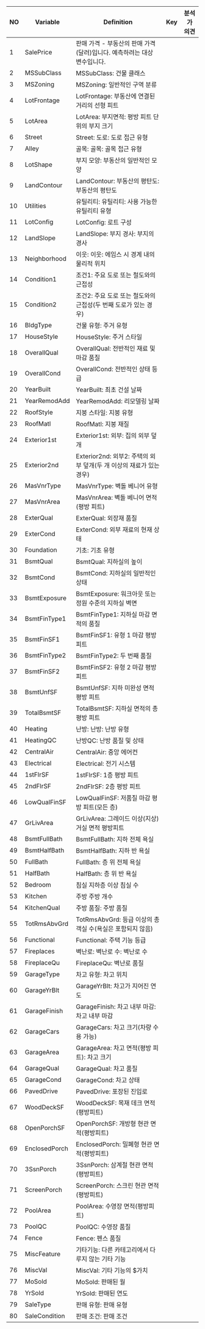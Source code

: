 | NO  | Variable | Definition | Key | 분석가 의견 |
| --- | -------- | ---------- | --- | -----------|
|  1   | SalePrice      |   판매 가격 - 부동산의 판매 가격(달러)입니다. 예측하려는 대상 변수입니다. 
|  2   | MSSubClass     |   MSSubClass: 건물 클래스
|  3   | MSZoning       |   MSZoning: 일반적인 구역 분류
|  4   | LotFrontage    |   LotFrontage: 부동산에 연결된 거리의 선형 피트
|  5   | LotArea        |   LotArea: 부지면적: 평방 피트 단위의 부지 크기
|  6   | Street         |   Street: 도로: 도로 접근 유형
|  7   | Alley          |   골목: 골목: 골목 접근 유형
|  8   | LotShape       |   부지 모양: 부동산의 일반적인 모양
|  9   | LandContour    |   LandContour: 부동산의 평탄도: 부동산의 평탄도
|  10  | Utilities      |   유틸리티: 유틸리티: 사용 가능한 유틸리티 유형
|  11  | LotConfig      |   LotConfig: 로트 구성
|  12  | LandSlope      |   LandSlope: 부지 경사: 부지의 경사
|  13  | Neighborhood   |   이웃: 이웃: 에임스 시 경계 내의 물리적 위치
|  14  | Condition1     |   조건1: 주요 도로 또는 철도와의 근접성
|  15  | Condition2     |   조건2: 주요 도로 또는 철도와의 근접성(두 번째 도로가 있는 경우)
|  16  | BldgType       |   건물 유형: 주거 유형
|  17  | HouseStyle     |   HouseStyle: 주거 스타일
|  18  | OverallQual    |   OverallQual: 전반적인 재료 및 마감 품질
|  19  | OverallCond    |   OverallCond: 전반적인 상태 등급
|  20  | YearBuilt      |   YearBuilt: 최초 건설 날짜
|  21  | YearRemodAdd   |   YearRemodAdd: 리모델링 날짜
|  22  | RoofStyle      |   지붕 스타일: 지붕 유형
|  23  | RoofMatl       |   RoofMatl: 지붕 재질
|  24  | Exterior1st    |   Exterior1st: 외부: 집의 외부 덮개
|  25  | Exterior2nd    |   Exterior2nd: 외부2: 주택의 외부 덮개(두 개 이상의 재료가 있는 경우)
|  26  | MasVnrType     |   MasVnrType: 벽돌 베니어 유형
|  27  | MasVnrArea     |   MasVnrArea: 벽돌 베니어 면적(평방 피트)
|  28  | ExterQual      |   ExterQual: 외장재 품질
|  29  | ExterCond      |   ExterCond: 외부 재료의 현재 상태
|  30  | Foundation     |   기초: 기초 유형
|  31  | BsmtQual       |   BsmtQual: 지하실의 높이
|  32  | BsmtCond       |   BsmtCond: 지하실의 일반적인 상태
|  33  | BsmtExposure   |   BsmtExposure: 워크아웃 또는 정원 수준의 지하실 벽면
|  34  | BsmtFinType1   |   BsmtFinType1: 지하실 마감 면적의 품질
|  35  | BsmtFinSF1     |   BsmtFinSF1: 유형 1 마감 평방 피트
|  36  | BsmtFinType2   |   BsmtFinType2: 두 번째 품질 
|  37  | BsmtFinSF2     |   BsmtFinSF2: 유형 2 마감 평방 피트
|  38  | BsmtUnfSF      |   BsmtUnfSF: 지하 미완성 면적 평방 피트
|  39  | TotalBsmtSF    |   TotalBsmtSF: 지하실 면적의 총 평방 피트
|  40  | Heating        |   난방: 난방: 난방 유형
|  41  | HeatingQC      |   난방QC: 난방 품질 및 상태
|  42  | CentralAir     |   CentralAir: 중앙 에어컨
|  43  | Electrical     |   Electrical: 전기 시스템
|  44  | 1stFlrSF       |   1stFlrSF: 1층 평방 피트
|  45  | 2ndFlrSF       |   2ndFlrSF: 2층 평방 피트
|  46  | LowQualFinSF   |   LowQualFinSF: 저품질 마감 평방 피트(모든 층)
|  47  | GrLivArea      |   GrLivArea: 그레이드 이상(지상) 거실 면적 평방피트
|  48  | BsmtFullBath   |   BsmtFullBath: 지하 전체 욕실
|  49  | BsmtHalfBath   |   BsmtHalfBath: 지하 반 욕실
|  50  | FullBath       |   FullBath: 층 위 전체 욕실
|  51  | HalfBath       |   HalfBath: 층 위 반 욕실
|  52  | Bedroom        |   침실 지하층 이상 침실 수
|  53  | Kitchen        |   주방 주방 개수
|  54  | KitchenQual    |   주방 품질: 주방 품질
|  55  | TotRmsAbvGrd   |   TotRmsAbvGrd: 등급 이상의 총 객실 수(욕실은 포함되지 않음)
|  56  | Functional     |   Functional: 주택 기능 등급
|  57  | Fireplaces     |   벽난로: 벽난로 수: 벽난로 수
|  58  | FireplaceQu    |   FireplaceQu: 벽난로 품질
|  59  | GarageType     |   차고 유형: 차고 위치
|  60  | GarageYrBlt    |   GarageYrBlt: 차고가 지어진 연도
|  61  | GarageFinish   |   GarageFinish: 차고 내부 마감: 차고 내부 마감
|  62  | GarageCars     |   GarageCars: 차고 크기(차량 수용 가능)
|  63  | GarageArea     |   GarageArea: 차고 면적(평방 피트): 차고 크기
|  64  | GarageQual     |   GarageQual: 차고 품질
|  65  | GarageCond     |   GarageCond: 차고 상태
|  66  | PavedDrive     |   PavedDrive: 포장된 진입로
|  67  | WoodDeckSF     |   WoodDeckSF: 목재 데크 면적(평방피트)
|  68  | OpenPorchSF    |   OpenPorchSF: 개방형 현관 면적(평방피트)
|  69  | EnclosedPorch  |   EnclosedPorch: 밀폐형 현관 면적(평방피트)
|  70  | 3SsnPorch      |   3SsnPorch: 삼계절 현관 면적(평방피트)
|  71  | ScreenPorch    |   ScreenPorch: 스크린 현관 면적(평방피트)
|  72  | PoolArea       |   PoolArea: 수영장 면적(평방피트)
|  73  | PoolQC         |   PoolQC: 수영장 품질
|  74  | Fence          |   Fence: 펜스 품질
|  75  | MiscFeature    |   기타기능: 다른 카테고리에서 다루지 않는 기타 기능
|  76  | MiscVal        |   MiscVal: 기타 기능의 $가치
|  77  | MoSold         |   MoSold: 판매된 월
|  78  | YrSold         |   YrSold: 판매된 연도
|  79  | SaleType       |   판매 유형: 판매 유형
|  80  | SaleCondition  |   판매 조건: 판매 조건
